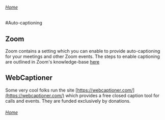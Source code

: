 ###### [Home](https://github.com/GleebleNeeble/BeingMeWithIT/blob/gh-pages/index.md)


#Auto-captioning

## Zoom

Zoom contains a setting which you can enable to provide auto-captioning for your meetings and other Zoom events. The steps to enable captioning are outlined in Zoom's knowledge-base [here](https://support.zoom.us/hc/en-us/articles/207279736-Getting-Started-with-Closed-Captioning)

## WebCaptioner

Some very cool folks run the site [https://webcaptioner.com/](https://webcaptioner.com/) which provides a free closed caption tool for calls and events. They are funded exclusively by donations.

###### [Home](https://github.com/GleebleNeeble/BeingMeWithIT/blob/gh-pages/index.md)
